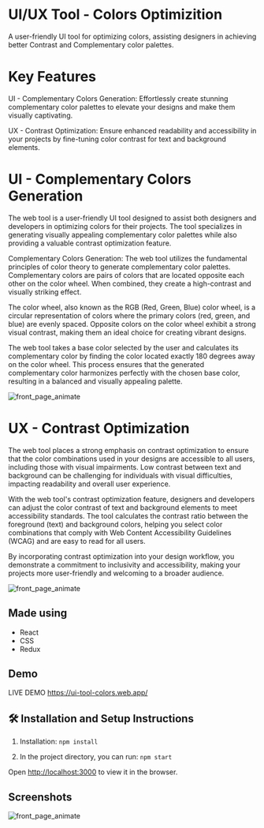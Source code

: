 # UI/UX Tool - Colors Optimizition 

A user-friendly UI tool for optimizing colors, assisting designers in achieving better Contrast and Complementary color palettes. 

# Key Features

UI - Complementary Colors Generation: Effortlessly create stunning complementary color palettes to elevate your designs and make them visually captivating.

UX - Contrast Optimization: Ensure enhanced readability and accessibility in your projects by fine-tuning color contrast for text and background elements. 

# UI - Complementary Colors Generation

The web tool is a user-friendly UI tool designed to assist both designers and developers in optimizing colors for their projects. The tool specializes in generating visually appealing complementary color palettes while also providing a valuable contrast optimization feature.

Complementary Colors Generation:
The web tool utilizes the fundamental principles of color theory to generate complementary color palettes. Complementary colors are pairs of colors that are located opposite each other on the color wheel. When combined, they create a high-contrast and visually striking effect.

The color wheel, also known as the RGB (Red, Green, Blue) color wheel, is a circular representation of colors where the primary colors (red, green, and blue) are evenly spaced. Opposite colors on the color wheel exhibit a strong visual contrast, making them an ideal choice for creating vibrant designs.

The web tool takes a base color selected by the user and calculates its complementary color by finding the color located exactly 180 degrees away on the color wheel. This process ensures that the generated complementary color harmonizes perfectly with the chosen base color, resulting in a balanced and visually appealing palette.

![front_page_animate](https://cdn.shopify.com/s/files/1/0044/3708/2200/files/Comp._horizontal.jpg?v=1644267976)


# UX - Contrast Optimization

The web tool places a strong emphasis on contrast optimization to ensure that the color combinations used in your designs are accessible to all users, including those with visual impairments. Low contrast between text and background can be challenging for individuals with visual difficulties, impacting readability and overall user experience.

With the web tool's contrast optimization feature, designers and developers can adjust the color contrast of text and background elements to meet accessibility standards. The tool calculates the contrast ratio between the foreground (text) and background colors, helping you select color combinations that comply with Web Content Accessibility Guidelines (WCAG) and are easy to read for all users.

By incorporating contrast optimization into your design workflow, you demonstrate a commitment to inclusivity and accessibility, making your projects more user-friendly and welcoming to a broader audience.

![front_page_animate](https://images.prismic.io/audioeye-web/11c64b37-50eb-4f5a-9ffe-26b54af8da43_Why-Does-Color-Contrast-Matter-For-Website-Accessibility-what-is-color-contrast.jpg?ixlib=gatsbyFP&auto=compress%2Cformat&fit=max&w=1160&h=609)



## Made using
- React
- CSS
- Redux

## Demo

LIVE DEMO https://ui-tool-colors.web.app/



## 🛠 Installation and Setup Instructions

1. Installation: `npm install`

2. In the project directory, you can run: `npm start`

Open [http://localhost:3000](http://localhost:3000) to view it in the browser.


## Screenshots

![front_page_animate](https://i.imgur.com/GayjMG4.png)




